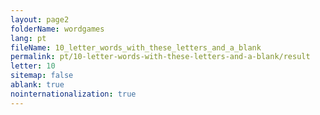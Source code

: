 ```yaml
---
layout: page2
folderName: wordgames
lang: pt
fileName: 10_letter_words_with_these_letters_and_a_blank
permalink: pt/10-letter-words-with-these-letters-and-a-blank/result
letter: 10
sitemap: false
ablank: true
nointernationalization: true
---
```

